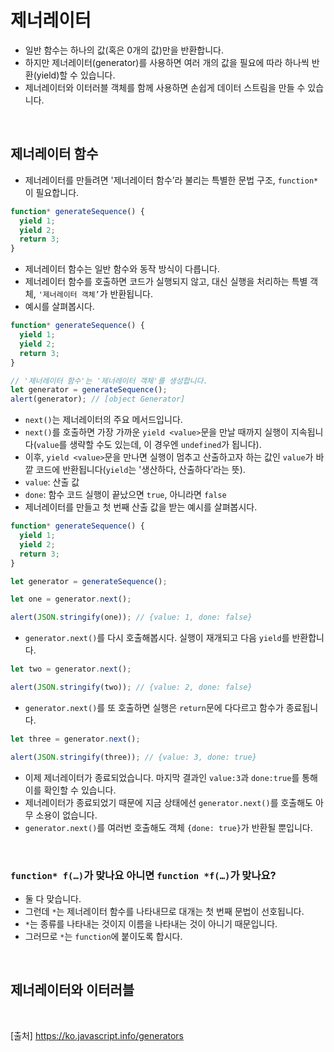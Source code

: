 # 제너레이터

- 일반 함수는 하나의 값(혹은 0개의 값)만을 반환합니다.
- 하지만 제너레이터(generator)를 사용하면 여러 개의 값을 필요에 따라 하나씩 반환(yield)할 수 있습니다.
- 제너레이터와 이터러블 객체를 함께 사용하면 손쉽게 데이터 스트림을 만들 수 있습니다.

<br>

## 제너레이터 함수

- 제너레이터를 만들려면 '제너레이터 함수’라 불리는 특별한 문법 구조, `function*`이 필요합니다.

```js
function* generateSequence() {
  yield 1;
  yield 2;
  return 3;
}
```

- 제너레이터 함수는 일반 함수와 동작 방식이 다릅니다.
- 제너레이터 함수를 호출하면 코드가 실행되지 않고, 대신 실행을 처리하는 특별 객체, `'제너레이터 객체’`가 반환됩니다.
- 예시를 살펴봅시다.

```js
function* generateSequence() {
  yield 1;
  yield 2;
  return 3;
}

// '제너레이터 함수'는 '제너레이터 객체'를 생성합니다.
let generator = generateSequence();
alert(generator); // [object Generator]
```

- `next()`는 제너레이터의 주요 메서드입니다.
- `next()`를 호출하면 가장 가까운 `yield <value>`문을 만날 때까지 실행이 지속됩니다(`value`를 생략할 수도 있는데, 이 경우엔 `undefined`가 됩니다).
- 이후, `yield <value>`문을 만나면 실행이 멈추고 산출하고자 하는 값인 `value`가 바깥 코드에 반환됩니다(`yield`는 '생산하다, 산출하다’라는 뜻).
- `value`: 산출 값
- `done`: 함수 코드 실행이 끝났으면 `true`, 아니라면 `false`
- 제너레이터를 만들고 첫 번째 산출 값을 받는 예시를 살펴봅시다.

```js
function* generateSequence() {
  yield 1;
  yield 2;
  return 3;
}

let generator = generateSequence();

let one = generator.next();

alert(JSON.stringify(one)); // {value: 1, done: false}
```

- `generator.next()`를 다시 호출해봅시다. 실행이 재개되고 다음 `yield`를 반환합니다.

```js
let two = generator.next();

alert(JSON.stringify(two)); // {value: 2, done: false}
```

- `generator.next()`를 또 호출하면 실행은 `return`문에 다다르고 함수가 종료됩니다.

```js
let three = generator.next();

alert(JSON.stringify(three)); // {value: 3, done: true}
```

- 이제 제너레이터가 종료되었습니다. 마지막 결과인 `value:3`과 `done:true`를 통해 이를 확인할 수 있습니다.
- 제너레이터가 종료되었기 때문에 지금 상태에선 `generator.next()`를 호출해도 아무 소용이 없습니다.
- `generator.next()`를 여러번 호출해도 객체 `{done: true}`가 반환될 뿐입니다.

<br>

### `function* f(…)`가 맞나요 아니면 `function *f(…)`가 맞나요?

- 둘 다 맞습니다.
- 그런데 `*`는 제너레이터 함수를 나타내므로 대개는 첫 번째 문법이 선호됩니다.
- `*`는 종류를 나타내는 것이지 이름을 나타내는 것이 아니기 때문입니다.
- 그러므로 `*`는 `function`에 붙이도록 합시다.

<br>

## 제너레이터와 이터러블

<br>

[출처]
https://ko.javascript.info/generators

